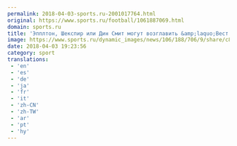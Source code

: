 ```yaml
---
permalink: 2018-04-03-sports.ru-2001017764.html
original: https://www.sports.ru/football/1061887069.html
domain: sports.ru
title: 'Эпплтон, Шекспир или Дин Смит могут возглавить &amp;laquo;Вест Бромвич&amp;raquo;'
image: https://www.sports.ru/dynamic_images/news/106/188/706/9/share/c8818a.png
date: 2018-04-03 19:23:56
category: sport
translations: 
 - 'en'
 - 'es'
 - 'de'
 - 'ja'
 - 'fr'
 - 'it'
 - 'zh-CN'
 - 'zh-TW'
 - 'ar'
 - 'pt'
 - 'hy'
---
```


